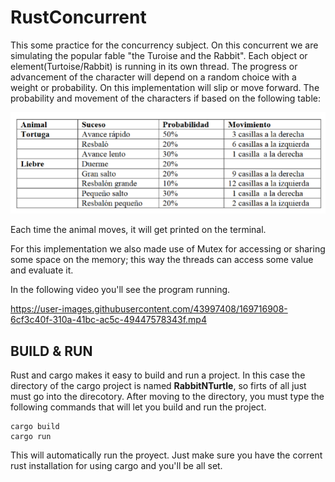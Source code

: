 # RustConcurrent
This some practice for the concurrency subject. On this concurrent
we are simulating the popular fable "the Turoise and the Rabbit".
Each object or element(Turtoise/Rabbit) is running in its own thread.
The progress or advancement of the character will depend on a random
choice with a weight or probability. On this implementation will slip
or move forward. The probability and movement of the characters if based
on the following table:

![random movement](https://github.com/H3cth0r/RustConcurrent/blob/main/resources/table_movement.png?raw=true)


Each time the animal moves, it will get printed on the terminal.

For this implementation we also made use of Mutex for accessing or
sharing some space on the memory; this way the threads can access 
some value and evaluate it.

In the following video you'll see the program running.

https://user-images.githubusercontent.com/43997408/169716908-6cf3c40f-310a-41bc-ac5c-49447578343f.mp4


## BUILD & RUN
Rust and cargo makes it easy to build and run a project. In this case
the directory of the cargo project is named **RabbitNTurtle**, so
firts of all just must go into the direcotory. After moving to the
directory, you must type the following commands that will let you
build and run the project.
```
cargo build
cargo run
```

This will automatically run the proyect. Just make sure you have the
corrent rust installation for using cargo and you'll be all set.
